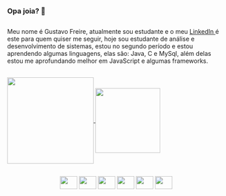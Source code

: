 ### Opa joia? 👾
##

Meu nome é Gustavo Freire, atualmente sou estudante e o meu <a href="https://www.linkedin.com/in/gustavo-cadamuro-bb56b6185"> LinkedIn </a> é este para quem quiser me seguir, hoje sou estudante de análise e desenvolvimento de sistemas, estou no segundo período e estou aprendendo algumas linguagens, elas são: Java, C e MySql, além delas estou me aprofundando melhor em JavaScript e algumas frameworks.

  ##
  
  <a href="https://github.com/gu1334/github-readme-stats">
  <img height=200 align="center" src="https://github-readme-stats.vercel.app/api?username=gu1334" />
</a>

<a href="https://github.com/gu1334/convoychat">
  <img padding=50 height=150 align="center" src="https://github-readme-stats.vercel.app/api/top-langs?username=gu1334&layout=compact&langs_count=8&card_width=320" />           
</a>


##
 
<div style ="display: inline_block " align="center">
 <img  height=30 width= 40 align="center" src="https://cdn.jsdelivr.net/gh/devicons/devicon/icons/css3/css3-original.svg" />       
  <img height=30 width= 40 align="center" src="https://cdn.jsdelivr.net/gh/devicons/devicon/icons/html5/html5-original.svg" />
  <img height=30 width= 40 align="center" src="https://cdn.jsdelivr.net/gh/devicons/devicon/icons/javascript/javascript-original.svg" />
 <img height=30 width= 40 align="center" src="https://cdn.jsdelivr.net/gh/devicons/devicon/icons/c/c-original.svg"/>          
 <img height=30 width= 40 align="center"  src="https://cdn.jsdelivr.net/gh/devicons/devicon/icons/mysql/mysql-original.svg" />
 <img height=30 width= 40 align="center" src="https://cdn.jsdelivr.net/gh/devicons/devicon/icons/java/java-original.svg" />          
</div>
